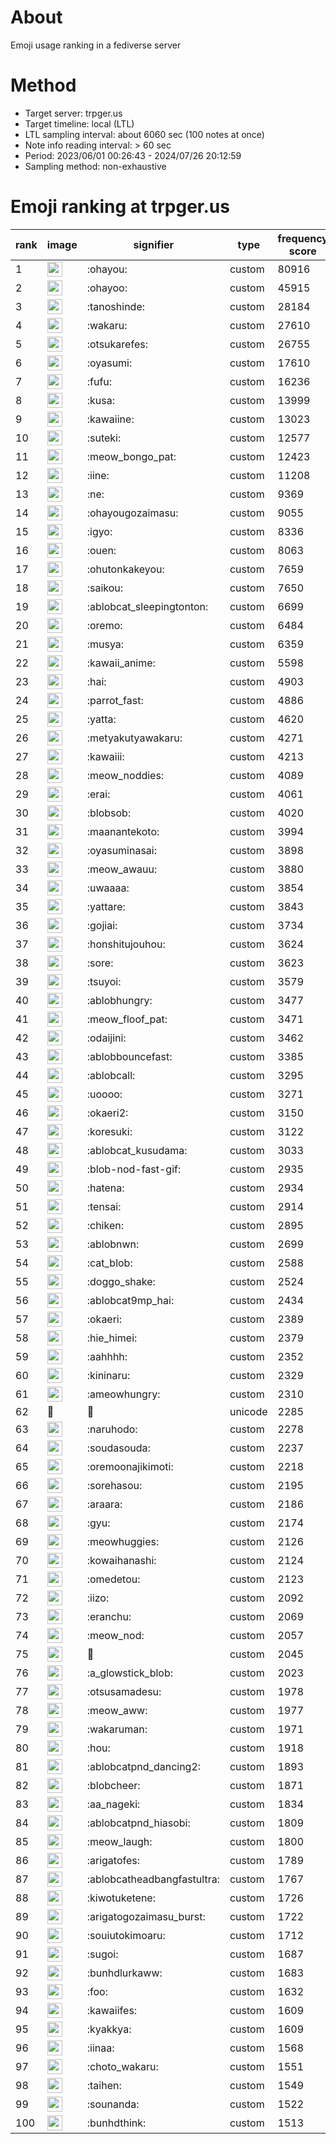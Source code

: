 # About
Emoji usage ranking in a fediverse server

# Method
- Target server: trpger.us
- Target timeline: local (LTL)
- LTL sampling interval: about 6060 sec (100 notes at once)
- Note info reading interval: > 60 sec
- Period: 2023/06/01 00:26:43 - 2024/07/26 20:12:59 
- Sampling method: non-exhaustive

# Emoji ranking at trpger.us

|rank|image|signifier|type|frequency score|
|----|----|----|----|----|
|1|<img height="24" src="https://trpger.us/emoji/ohayou.webp">|:ohayou:|custom|80916|
|2|<img height="24" src="https://trpger.us/emoji/ohayoo.webp">|:ohayoo:|custom|45915|
|3|<img height="24" src="https://trpger.us/emoji/tanoshinde.webp">|:tanoshinde:|custom|28184|
|4|<img height="24" src="https://trpger.us/emoji/wakaru.webp">|:wakaru:|custom|27610|
|5|<img height="24" src="https://trpger.us/emoji/otsukarefes.webp">|:otsukarefes:|custom|26755|
|6|<img height="24" src="https://trpger.us/emoji/oyasumi.webp">|:oyasumi:|custom|17610|
|7|<img height="24" src="https://trpger.us/emoji/fufu.webp">|:fufu:|custom|16236|
|8|<img height="24" src="https://trpger.us/emoji/kusa.webp">|:kusa:|custom|13999|
|9|<img height="24" src="https://trpger.us/emoji/kawaiine.webp">|:kawaiine:|custom|13023|
|10|<img height="24" src="https://trpger.us/emoji/suteki.webp">|:suteki:|custom|12577|
|11|<img height="24" src="https://trpger.us/emoji/meow_bongo_pat.webp">|:meow_bongo_pat:|custom|12423|
|12|<img height="24" src="https://trpger.us/emoji/iine.webp">|:iine:|custom|11208|
|13|<img height="24" src="https://trpger.us/emoji/ne.webp">|:ne:|custom|9369|
|14|<img height="24" src="https://trpger.us/emoji/ohayougozaimasu.webp">|:ohayougozaimasu:|custom|9055|
|15|<img height="24" src="https://trpger.us/emoji/igyo.webp">|:igyo:|custom|8336|
|16|<img height="24" src="https://trpger.us/emoji/ouen.webp">|:ouen:|custom|8063|
|17|<img height="24" src="https://trpger.us/emoji/ohutonkakeyou.webp">|:ohutonkakeyou:|custom|7659|
|18|<img height="24" src="https://trpger.us/emoji/saikou.webp">|:saikou:|custom|7650|
|19|<img height="24" src="https://trpger.us/emoji/ablobcat_sleepingtonton.webp">|:ablobcat_sleepingtonton:|custom|6699|
|20|<img height="24" src="https://trpger.us/emoji/oremo.webp">|:oremo:|custom|6484|
|21|<img height="24" src="https://trpger.us/emoji/musya.webp">|:musya:|custom|6359|
|22|<img height="24" src="https://trpger.us/emoji/kawaii_anime.webp">|:kawaii_anime:|custom|5598|
|23|<img height="24" src="https://trpger.us/emoji/hai.webp">|:hai:|custom|4903|
|24|<img height="24" src="https://trpger.us/emoji/parrot_fast.webp">|:parrot_fast:|custom|4886|
|25|<img height="24" src="https://trpger.us/emoji/yatta.webp">|:yatta:|custom|4620|
|26|<img height="24" src="https://trpger.us/emoji/metyakutyawakaru.webp">|:metyakutyawakaru:|custom|4271|
|27|<img height="24" src="https://trpger.us/emoji/kawaiii.webp">|:kawaiii:|custom|4213|
|28|<img height="24" src="https://trpger.us/emoji/meow_noddies.webp">|:meow_noddies:|custom|4089|
|29|<img height="24" src="https://trpger.us/emoji/erai.webp">|:erai:|custom|4061|
|30|<img height="24" src="https://trpger.us/emoji/blobsob.webp">|:blobsob:|custom|4020|
|31|<img height="24" src="https://trpger.us/emoji/maanantekoto.webp">|:maanantekoto:|custom|3994|
|32|<img height="24" src="https://trpger.us/emoji/oyasuminasai.webp">|:oyasuminasai:|custom|3898|
|33|<img height="24" src="https://trpger.us/emoji/meow_awauu.webp">|:meow_awauu:|custom|3880|
|34|<img height="24" src="https://trpger.us/emoji/uwaaaa.webp">|:uwaaaa:|custom|3854|
|35|<img height="24" src="https://trpger.us/emoji/yattare.webp">|:yattare:|custom|3843|
|36|<img height="24" src="https://trpger.us/emoji/gojiai.webp">|:gojiai:|custom|3734|
|37|<img height="24" src="https://trpger.us/emoji/honshitujouhou.webp">|:honshitujouhou:|custom|3624|
|38|<img height="24" src="https://trpger.us/emoji/sore.webp">|:sore:|custom|3623|
|39|<img height="24" src="https://trpger.us/emoji/tsuyoi.webp">|:tsuyoi:|custom|3579|
|40|<img height="24" src="https://trpger.us/emoji/ablobhungry.webp">|:ablobhungry:|custom|3477|
|41|<img height="24" src="https://trpger.us/emoji/meow_floof_pat.webp">|:meow_floof_pat:|custom|3471|
|42|<img height="24" src="https://trpger.us/emoji/odaijini.webp">|:odaijini:|custom|3462|
|43|<img height="24" src="https://trpger.us/emoji/ablobbouncefast.webp">|:ablobbouncefast:|custom|3385|
|44|<img height="24" src="https://trpger.us/emoji/ablobcall.webp">|:ablobcall:|custom|3295|
|45|<img height="24" src="https://trpger.us/emoji/uoooo.webp">|:uoooo:|custom|3271|
|46|<img height="24" src="https://trpger.us/emoji/okaeri2.webp">|:okaeri2:|custom|3150|
|47|<img height="24" src="https://trpger.us/emoji/koresuki.webp">|:koresuki:|custom|3122|
|48|<img height="24" src="https://trpger.us/emoji/ablobcat_kusudama.webp">|:ablobcat_kusudama:|custom|3033|
|49|<img height="24" src="https://trpger.us/emoji/blob-nod-fast-gif.webp">|:blob-nod-fast-gif:|custom|2935|
|50|<img height="24" src="https://trpger.us/emoji/hatena.webp">|:hatena:|custom|2934|
|51|<img height="24" src="https://trpger.us/emoji/tensai.webp">|:tensai:|custom|2914|
|52|<img height="24" src="https://trpger.us/emoji/chiken.webp">|:chiken:|custom|2895|
|53|<img height="24" src="https://trpger.us/emoji/ablobnwn.webp">|:ablobnwn:|custom|2699|
|54|<img height="24" src="https://trpger.us/emoji/cat_blob.webp">|:cat_blob:|custom|2588|
|55|<img height="24" src="https://trpger.us/emoji/doggo_shake.webp">|:doggo_shake:|custom|2524|
|56|<img height="24" src="https://trpger.us/emoji/ablobcat9mp_hai.webp">|:ablobcat9mp_hai:|custom|2434|
|57|<img height="24" src="https://trpger.us/emoji/okaeri.webp">|:okaeri:|custom|2389|
|58|<img height="24" src="https://trpger.us/emoji/hie_himei.webp">|:hie_himei:|custom|2379|
|59|<img height="24" src="https://trpger.us/emoji/aahhhh.webp">|:aahhhh:|custom|2352|
|60|<img height="24" src="https://trpger.us/emoji/kininaru.webp">|:kininaru:|custom|2329|
|61|<img height="24" src="https://trpger.us/emoji/ameowhungry.webp">|:ameowhungry:|custom|2310|
|62|🍮|🍮|unicode|2285|
|63|<img height="24" src="https://trpger.us/emoji/naruhodo.webp">|:naruhodo:|custom|2278|
|64|<img height="24" src="https://trpger.us/emoji/soudasouda.webp">|:soudasouda:|custom|2237|
|65|<img height="24" src="https://trpger.us/emoji/oremoonajikimoti.webp">|:oremoonajikimoti:|custom|2218|
|66|<img height="24" src="https://trpger.us/emoji/sorehasou.webp">|:sorehasou:|custom|2195|
|67|<img height="24" src="https://trpger.us/emoji/araara.webp">|:araara:|custom|2186|
|68|<img height="24" src="https://trpger.us/emoji/gyu.webp">|:gyu:|custom|2174|
|69|<img height="24" src="https://trpger.us/emoji/meowhuggies.webp">|:meowhuggies:|custom|2126|
|70|<img height="24" src="https://trpger.us/emoji/kowaihanashi.webp">|:kowaihanashi:|custom|2124|
|71|<img height="24" src="https://trpger.us/emoji/omedetou.webp">|:omedetou:|custom|2123|
|72|<img height="24" src="https://trpger.us/emoji/iizo.webp">|:iizo:|custom|2092|
|73|<img height="24" src="https://trpger.us/emoji/eranchu.webp">|:eranchu:|custom|2069|
|74|<img height="24" src="https://trpger.us/emoji/meow_nod.webp">|:meow_nod:|custom|2057|
|75|<img height="24" src="https://trpger.us/emoji/birthday.webp">|:birthday:|custom|2045|
|76|<img height="24" src="https://trpger.us/emoji/a_glowstick_blob.webp">|:a_glowstick_blob:|custom|2023|
|77|<img height="24" src="https://trpger.us/emoji/otsusamadesu.webp">|:otsusamadesu:|custom|1978|
|78|<img height="24" src="https://trpger.us/emoji/meow_aww.webp">|:meow_aww:|custom|1977|
|79|<img height="24" src="https://trpger.us/emoji/wakaruman.webp">|:wakaruman:|custom|1971|
|80|<img height="24" src="https://trpger.us/emoji/hou.webp">|:hou:|custom|1918|
|81|<img height="24" src="https://trpger.us/emoji/ablobcatpnd_dancing2.webp">|:ablobcatpnd_dancing2:|custom|1893|
|82|<img height="24" src="https://trpger.us/emoji/blobcheer.webp">|:blobcheer:|custom|1871|
|83|<img height="24" src="https://trpger.us/emoji/aa_nageki.webp">|:aa_nageki:|custom|1834|
|84|<img height="24" src="https://trpger.us/emoji/ablobcatpnd_hiasobi.webp">|:ablobcatpnd_hiasobi:|custom|1809|
|85|<img height="24" src="https://trpger.us/emoji/meow_laugh.webp">|:meow_laugh:|custom|1800|
|86|<img height="24" src="https://trpger.us/emoji/arigatofes.webp">|:arigatofes:|custom|1789|
|87|<img height="24" src="https://trpger.us/emoji/ablobcatheadbangfastultra.webp">|:ablobcatheadbangfastultra:|custom|1767|
|88|<img height="24" src="https://trpger.us/emoji/kiwotuketene.webp">|:kiwotuketene:|custom|1726|
|89|<img height="24" src="https://trpger.us/emoji/arigatogozaimasu_burst.webp">|:arigatogozaimasu_burst:|custom|1722|
|90|<img height="24" src="https://trpger.us/emoji/souiutokimoaru.webp">|:souiutokimoaru:|custom|1712|
|91|<img height="24" src="https://trpger.us/emoji/sugoi.webp">|:sugoi:|custom|1687|
|92|<img height="24" src="https://trpger.us/emoji/bunhdlurkaww.webp">|:bunhdlurkaww:|custom|1683|
|93|<img height="24" src="https://trpger.us/emoji/foo.webp">|:foo:|custom|1632|
|94|<img height="24" src="https://trpger.us/emoji/kawaiifes.webp">|:kawaiifes:|custom|1609|
|95|<img height="24" src="https://trpger.us/emoji/kyakkya.webp">|:kyakkya:|custom|1609|
|96|<img height="24" src="https://trpger.us/emoji/iinaa.webp">|:iinaa:|custom|1568|
|97|<img height="24" src="https://trpger.us/emoji/choto_wakaru.webp">|:choto_wakaru:|custom|1551|
|98|<img height="24" src="https://trpger.us/emoji/taihen.webp">|:taihen:|custom|1549|
|99|<img height="24" src="https://trpger.us/emoji/sounanda.webp">|:sounanda:|custom|1522|
|100|<img height="24" src="https://trpger.us/emoji/bunhdthink.webp">|:bunhdthink:|custom|1513|
